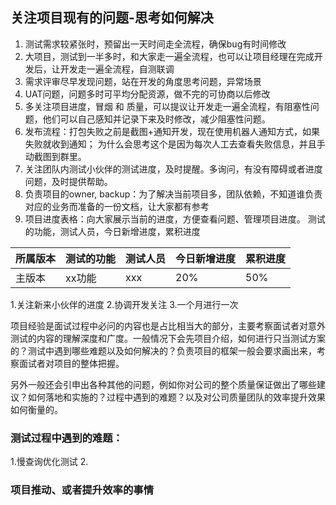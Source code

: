 ## 关注项目现有的问题-思考如何解决

1. 测试需求较紧张时，预留出一天时间走全流程，确保bug有时间修改
2. 大项目，测试到一半多时，和大家走一遍全流程，也可以让项目经理在完成开发后，让开发走一遍全流程，自测联调
3. 需求评审尽早发现问题，站在开发的角度思考问题，异常场景
4. UAT问题，问题多时可平均分配资源，做不完的可协商以后修改
5. 多关注项目进度，冒烟 和 质量，可以提议让开发走一遍全流程，有阻塞性问题，他们可以自己感知并记录下来及时修改，减少阻塞性问题。
6. 发布流程：打包失败之前是截图+通知开发，现在使用机器人通知方式，如果失败就收到通知； 为什么会思考这个是因为每次人工去查看失败信息，并且手动截图到群里。
7. 关注团队内测试小伙伴的测试进度，及时提醒。多询问，有没有障碍或者进度问题，及时提供帮助。
8. 负责项目的owner, backup：为了解决当前项目多，团队依赖，不知道谁负责对应的业务而准备的一份文档，让大家都有参考
9. 项目进度表格：向大家展示当前的进度，方便查看问题、管理项目进度。 测试的功能，测试人员，今日新增进度，累积进度

| 所属版本 | 测试的功能 | 测试人员 | 今日新增进度 | 累积进度 |
| -------- | ---------- | -------- | ------------ | -------- |
| 主版本   | xx功能     | xxx      | 20%          | 50%      |


1.关注新来小伙伴的进度
2.协调开发关注
3.一个月进行一次

项目经验是面试过程中必问的内容也是占比相当大的部分，主要考察面试者对意外测试的内容的理解深度和广度。一般情况下会先项目介绍，如何进行只当测试方案的？测试中遇到哪些难题以及如何解决的？负责项目的框架一般会要求画出来，考察面试者对项目的整体把握。

另外一般还会引申出各种其他的问题，例如你对公司的整个质量保证做出了哪些建议？如何落地和实施的？过程中遇到的难题？以及对公司质量团队的效率提升效果如何衡量的。

### 测试过程中遇到的难题：
1.慢查询优化测试
2.

### 项目推动、或者提升效率的事情